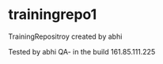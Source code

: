# trainingrepo1
TrainingRepositroy created by abhi 


Tested by abhi QA- in the build 161.85.111.225

